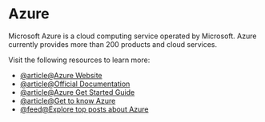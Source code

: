 # Azure

Microsoft Azure is a cloud computing service operated by Microsoft. Azure currently provides more than 200 products and cloud services.

Visit the following resources to learn more:

- [@article@Azure Website](https://azure.microsoft.com/en-us/)
- [@article@Official Documentation](https://docs.microsoft.com/en-us/azure/)
- [@article@Azure Get Started Guide](https://azure.microsoft.com/en-ca/get-started/#explore-azure)
- [@article@Get to know Azure](https://azure.microsoft.com/en-us/explore/)
- [@feed@Explore top posts about Azure](https://app.daily.dev/tags/azure?ref=roadmapsh)
